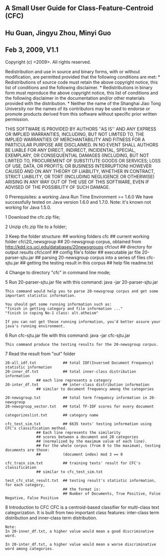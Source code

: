 ## A Small User Guide for Class-Feature-Centroid (CFC)

##           Hu Guan, Jingyu Zhou, Minyi Guo
##                    Feb 3, 2009, V1.1

Copyright (c) <2009>.
All rights reserved.

Redistribution and use in source and binary forms, with or without
modification, are permitted provided that the following conditions are met:
    * Redistributions of source code must retain the above copyright
      notice, this list of conditions and the following disclaimer.
    * Redistributions in binary form must reproduce the above copyright
      notice, this list of conditions and the following disclaimer in the
      documentation and/or other materials provided with the distribution.
    * Neither the name of the Shanghai Jiao Tong University nor the
      names of its contributors may be used to endorse or promote products
      derived from this software without specific prior written permission.

THIS SOFTWARE IS PROVIDED BY AUTHORS ''AS IS'' AND ANY
EXPRESS OR IMPLIED WARRANTIES, INCLUDING, BUT NOT LIMITED TO, THE IMPLIED
WARRANTIES OF MERCHANTABILITY AND FITNESS FOR A PARTICULAR PURPOSE ARE
DISCLAIMED. IN NO EVENT SHALL AUTHORS BE LIABLE FOR ANY
DIRECT, INDIRECT, INCIDENTAL, SPECIAL, EXEMPLARY, OR CONSEQUENTIAL DAMAGES
(INCLUDING, BUT NOT LIMITED TO, PROCUREMENT OF SUBSTITUTE GOODS OR
SERVICES;
LOSS OF USE, DATA, OR PROFITS; OR BUSINESS INTERRUPTION) HOWEVER CAUSED AND
ON ANY THEORY OF LIABILITY, WHETHER IN CONTRACT, STRICT LIABILITY, OR TORT
(INCLUDING NEGLIGENCE OR OTHERWISE) ARISING IN ANY WAY OUT OF THE USE OF
THIS SOFTWARE, EVEN IF ADVISED OF THE POSSIBILITY OF SUCH DAMAGE.


0 Prerequisites: a working Java Run Time Environment >= 1.6.0
  We have successfully tested on Java version 1.6.0 and 1.7.0.
  Note: it's known not working for Java 1.5.0.

1 Download the cfc.zip file;

2 Unzip cfc.zip file to a folder;

3 Keep the folder structure:
	## working folders
	cfc                          ## current working folder
	cfc\20_newsgroup             ## 20-newsgroup corpus, obtained from http://kdd.ics.uci.edu/databases/20newsgroups
	cfc\out                      ## directory for output results
	cfc\conf                     ## config file's folder
	## executable jar file
	20-parser-sjtu.jar           ## parsing 20-newsgroup corpus into a series of files
	cfc-sjtu.jar                 ## getting the testing result in this corpus
	## help file
	readme.txt
	
4 Change to directory "cfc" in command line mode;

5 Run 20-parser-sjtu.jar file with this command:
	java -jar 20-parser-sjtu.jar

	This command would help you to parse 20-newsgroup corpus and get some important statistic information.
	
	You should get some running information such as:
	"finish in getting category and file information ..."
	"finish in coping No-1 class: alt.atheism"
	
	If you can not get those running information, you'd better assure your java's running environment.	
	
6 Run cfc-sjtu.jar file with this command:
	java -jar cfc-sjtu.jar
	
	This command produce the testing results for the 20-newsgroup corpus.
	
7 Read the result from "out" folder

	20-all_idf.txt            ## total IDF(Inversed Document Frequency) statistic information
	20-inner_df.txt           ## total inner-class distribution information
				  ## each line represents a category
	20-inter_df.txt           ## inter-class distribution information
				  ## similar to document frequency among the categories
	
	20-newsgroup.txt          ## total term frequency information in 20-newsgroup
	20-newsgroup_vector.txt   ## total TF-IDF scores for every document
	
	categorizeslist.txt       ## category name

	cfc_test_sim.txt          ## 6635 texts' testing information using CFC's classification method.
				  ## Each line represents the similarity
				  ## scores between a document and 20 categories
				  ## (normalized by the maximum value of each line).
				  ## For the whole corpus (from 0 to the maximum), testing documents are those:
				  ##          (document index) mod 3 == 0

	cfc_train_sim.txt         ## training texts' result for CFC's classification
				  ## similar to cfc_test_sim.txt
	
	test_cfc_stat_result.txt  ## testing result's statistic information, for each category,
	                          ## the format is: 
	                          ## Number of Documents, True Positive, False Negative, False Positive
	
8 Introduction to CFC
	CFC is a centroid-based classifier for multi-class text categorization.
It is built from two important class features: inter-class term
distribution and inner-class term distribution.

	Note:
	In 20-inner_df.txt, a higher value would mean a good discriminative word.
	
	In 20-inter_df.txt, a higher value would mean a worse discriminative word among categories.

